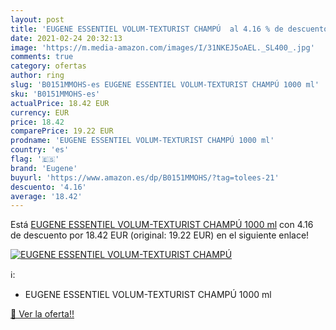 ```yaml
---
layout: post
title: 'EUGENE ESSENTIEL VOLUM-TEXTURIST CHAMPÚ  al 4.16 % de descuento'
date: 2021-02-24 20:32:13
image: 'https://m.media-amazon.com/images/I/31NKEJ5oAEL._SL400_.jpg'
comments: true
category: ofertas
author: ring
slug: 'B0151MMOHS-es EUGENE ESSENTIEL VOLUM-TEXTURIST CHAMPÚ 1000 ml'
sku: 'B0151MMOHS-es'
actualPrice: 18.42 EUR
currency: EUR
price: 18.42
comparePrice: 19.22 EUR
prodname: 'EUGENE ESSENTIEL VOLUM-TEXTURIST CHAMPÚ 1000 ml'
country: 'es'
flag: '🇪🇸'
brand: 'Eugene'
buyurl: 'https://www.amazon.es/dp/B0151MMOHS/?tag=tolees-21'
descuento: '4.16'
average: '18.42'
---
```


Está [EUGENE ESSENTIEL VOLUM-TEXTURIST CHAMPÚ 1000 ml](https://www.amazon.es/dp/B0151MMOHS/?tag=tolees-21) con 4.16 de descuento por 18.42 EUR (original: 19.22 EUR) en el siguiente enlace!

[![EUGENE ESSENTIEL VOLUM-TEXTURIST CHAMPÚ ](https://m.media-amazon.com/images/I/31NKEJ5oAEL._SL400_.jpg)](https://www.amazon.es/dp/B0151MMOHS/?tag=tolees-21)

ℹ️:

- EUGENE ESSENTIEL VOLUM-TEXTURIST CHAMPÚ 1000 ml

[🛒 Ver la oferta!!](https://www.amazon.es/dp/B0151MMOHS/?tag=tolees-21)
